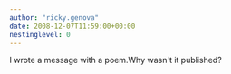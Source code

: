 ```yaml
---
author: "ricky.genova"
date: 2008-12-07T11:59:00+00:00
nestinglevel: 0
---
```

I wrote a message with a poem.Why wasn't it published?